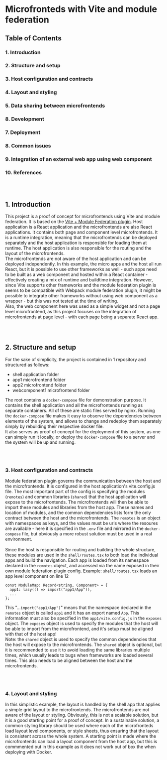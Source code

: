# Microfronteds with Vite and module federation

## Table of Contents

### 1. Introduction

### 2. Structure and setup

### 3. Host configuration and contracts

### 4. Layout and styling

### 5. Data sharing between microfrontends

### 8. Development

### 7. Deployment

### 8. Common issues

### 9. Integration of an external web app using web component

### 10. References

<br />
<br />

## 1. Introduction

This project is a proof of concept for microfrontends using Vite and module federation. It is based on the [Vite + Module Federation plugin](plugin). Host application is a React application and the microfrontends are also React applications. It contains both page and component level microfrontends. It is a runtime integration, meaning that the microfrontends can be deployed separately and the host application is responsible for loading them at runtime. The host application is also responsible for the routing and the layout of the microfrontends. <br />The microfrontends are not aware of the host application and can be deployed independently.
In this example, the micro apps and the host all run React, but it is possible to use other frameworks as well - such apps need to be built as a web component and hosted within a React container - effectively creating a mix of runtime and buildtime integration. However, since Vite supports other frameworks and the module federation plugin is seems to be compatible with Webpack module federation plugin, it might be possible to integrate other frameworks without using web component as a wrapper - but this was not tested at the time of writing.<br />
Also, the web component here was used as a simple widget and not a page level microfrontend, as this project focuses on the integration of microfrontends at page level - with each page being a separate React app.

<br />
<br />

## 2. Structure and setup

For the sake of simplicity, the project is contained in 1 repository and structured as follows:

- shell application folder
- app1 microfrontend folder
- app2 microfrontend folder
- webcomponent1 microfrontend folder

The root contains a `docker-compose` file for demonstration purpose. It contains the shell application and all the microfrontends running as separate containers. All of these are static files served by nginx. Running the `docker-compose` file makes it easy to observe the dependencies between elements of the system, and allows to change and redeploy them separately simply by rebuilding their respective docker file.
<br />
It also serves as proof of concept for the deployment of this system, as one can simply run it locally, or deploy the `docker-compose` file to a server and the system will be up and running.

<br />
<br />

### 3. Host configuration and contracts

Module federation plugin governs the communication between the host and the microfrontends. It is configured in the host application's vite.config.js file. The most important part of the config is specifying the modules (`remotes`) and common libraries (`shared`) that the host application will expose to the microfrontends. The microfrontends will then be able to import these modules and libraries from the host app.
These names and location of modules, and the common dependencies lists form the only contract between the host and the microfrontends. The `remotes` is an object with namespaces as keys, and the values must be urls where the resoures are available - here it is specified in the `.env` file and mirrored in the `docker-compose` file, but obviously a more robust solution must be used in a real environment.
<br />
<br />
Since the host is responsible for routing and building the whole structure, these modules are used in the `shell/routes.tsx` to both load the individual apps and build the navigation. Each app is loaded from its namespace declared in the `remotes` object, and accessed via the name exposed in their own module federation plugin config. Example: `shell/routes.tsx` loads an app level component on line 12

```
const ModuleMap: Record<string, Component> = {
  app1: lazy(() => import("app1/App")),
  ...
};
```

This "...`import("app1/App")`" means that the namespace declared in the `remotes` object is called `app1` and it has an export named `App`. This information must also be specified in the `app1/vite.config.js` in the `exposes` object. The `exposes` object is used to specify the modules that the host will be able to import from the microfrontend, and it's setup must be aligned with that of the host app!
<br />
Note: the `shared` object is used to specify the common dependencies that the host will expose to the microfrontends. The `shared` object is optional, but it is recommended to use it to avoid loading the same libraries multiple times, which usually leads to bugs when frameworks are loaded several times. This also needs to be aligned between the host and the microfrontends.

<br />
<br />

### 4. Layout and styling

In this simplistic example, the layout is handled by the shell app that applies a simple grid layout to the microfrontends. The microfrontends are not aware of the layout or styling. Obviously, this is not a scalable solution, but it is a good starting point for a proof of concept. In a sustainable solution, a common styling library should be used where each of the microfronteds load layout level components, or style sheets, thus ensuring that the layout is consistent across the whole system. A starting point is made where the microfrontends can load a layout component from the host app, but this is commmented out in this example as it does not work out of box the when deploying with Docker.
